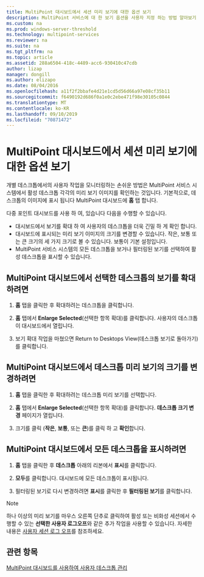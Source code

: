 ```yaml
---
title: MultiPoint 대시보드에서 세션 미리 보기에 대한 옵션 보기
description: MultiPoint 서비스에 대 한 보기 옵션을 사용자 지정 하는 방법 알아보기
ms.custom: na
ms.prod: windows-server-threshold
ms.technology: multipoint-services
ms.reviewer: na
ms.suite: na
ms.tgt_pltfrm: na
ms.topic: article
ms.assetid: 288a6504-418c-4489-acc6-930410c47cdb
author: lizap
manager: dongill
ms.author: elizapo
ms.date: 08/04/2016
ms.openlocfilehash: a11f2f2bbafe4d21e1cd5d56d66a97e08cf35b11
ms.sourcegitcommit: f6490192d686f0a1e0c2ebe471f98e30105c0844
ms.translationtype: MT
ms.contentlocale: ko-KR
ms.lasthandoff: 09/10/2019
ms.locfileid: "70871472"
---
```

# <a name="view-options-for-session-thumbnails-in-multipoint-dashboard"></a>MultiPoint 대시보드에서 세션 미리 보기에 대한 옵션 보기
개별 데스크톱에서의 사용자 작업을 모니터링하는 손쉬운 방법은 MultiPoint 서비스 시스템에서 활성 데스크톱 각각의 미리 보기 이미지를 확인하는 것입니다. 기본적으로, 데스크톱의 이미지에 표시 됩니다 MultiPoint 대시보드에 **홈** 탭 합니다.  
  
다중 포인트 대시보드를 사용 하 여, 있습니다 다음을 수행할 수 있습니다.  
  
- 대시보드에서 보기를 확대 하 여 사용자의 데스크톱을 더욱 긴밀 하 게 확인 합니다.  
- 대시보드에 표시되는 미리 보기 이미지의 크기를 변경할 수 있습니다. 작은, 보통 또는 큰 크기의 세 가지 크기로 볼 수 있습니다. 보통이 기본 설정입니다.  
- MultiPoint 서비스 시스템의 모든 데스크톱을 보거나 필터링된 보기를 선택하여 활성 데스크톱을 표시할 수 있습니다.  
  
## <a name="to-enlarge-the-view-of-a-selected-desktop-in-multipoint-dashboard"></a>MultiPoint 대시보드에서 선택한 데스크톱의 보기를 확대하려면  
  
1.  **홈** 탭을 클릭한 후 확대하려는 데스크톱을 클릭합니다.  
  
2.  **홈** 탭에서 **Enlarge Selected**(선택한 항목 확대)를 클릭합니다. 사용자의 데스크톱이 대시보드에서 열립니다.  
  
3.  보기 확대 작업을 마쳤으면 Return to Desktops View(데스크톱 보기로 돌아가기)를 클릭합니다.  
  
## <a name="to-change-the-size-of-desktop-thumbnails-in-multipoint-dashboard"></a>MultiPoint 대시보드에서 데스크톱 미리 보기의 크기를 변경하려면  
  
1.  **홈** 탭을 클릭한 후 확대하려는 데스크톱 미리 보기를 선택합니다.  
  
2.  **홈** 탭에서 **Enlarge Selected**(선택한 항목 확대)를 클릭합니다. **데스크톱 크기 변경** 페이지가 열립니다.  
  
3.  크기를 클릭 (**작은**, **보통**, 또는 **큰**)를 클릭 하 고 **확인**합니다.  
  
## <a name="to-show-all-desktops-in-multipoint-dashboard"></a>MultiPoint 대시보드에서 모든 데스크톱을 표시하려면  
  
1.  **홈** 탭을 클릭한 후 **데스크톱** 아래의 리본에서 **표시**를 클릭합니다.  
  
2.  **모두**를 클릭합니다. 대시보드에 모든 데스크톱이 표시됩니다.  
  
3.  필터링된 보기로 다시 변경하려면 **표시**를 클릭한 후 **필터링된 보기**를 클릭합니다.  

>[!NOTE] 
> 하나 이상의 미리 보기를 마우스 오른쪽 단추로 클릭하여 활성 또는 비화성 세션에서 수행할 수 있는 **선택한 사용자 로그오프**와 같은 추가 작업을 사용할 수 있습니다. 자세한 내용은 [사용자 세션 로그 오프](Log-Off-User-Sessions.md)를 참조하세요.

## <a name="see-also"></a>관련 항목  
[MultiPoint 대시보드를 사용하여 사용자 데스크톱 관리](Manage-User-Desktops-Using-MultiPoint-Dashboard.md)